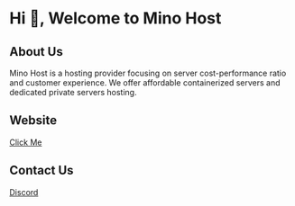 # Hi 👋, Welcome to Mino Host

## About Us

Mino Host is a hosting provider focusing on server cost-performance ratio and customer experience. We offer affordable containerized servers and dedicated private servers hosting.

## Website

[Click Me](https://www.mino.host)

## Contact Us

[Discord](https://discord.gg/Xg3h2VWshF)
